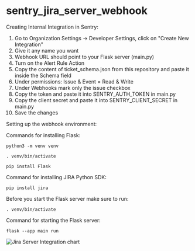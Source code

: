 # sentry_jira_server_webhook

Creating Internal Integration in Sentry:
1) Go to Organization Settings -> Developer Settings, click on "Create New Integration"
2) Give it any name you want
3) Webhook URL should point to your Flask server (main.py)
4) Turn on the Alert Rule Action
5) Copy the content of ticket_schema.json from this repository and paste it inside the Schema field
6) Under permissions: Issue & Event =  Read & Write
7) Under Webhooks mark only the issue checkbox
8) Copy the token and paste it into SENTRY_AUTH_TOKEN in main.py
9) Copy the client secret and paste it into SENTRY_CLIENT_SECRET in main.py
10) Save the changes



Setting up the webhook environment:

Commands for installing Flask:
```
python3 -m venv venv
```
```
. venv/bin/activate
```
```
pip install Flask
```

Command for installing JIRA Python SDK:
```
pip install jira
```

Before you start the Flask server make sure to run:
```
. venv/bin/activate
```

Command for starting the Flask server:
```
flask --app main run
```

![Jira Server Integration chart](https://github.com/sentry-demos/sentry_jira_server_webhook/assets/89414234/a1ad5c96-a23e-4664-a487-90a08ddd89c1)


